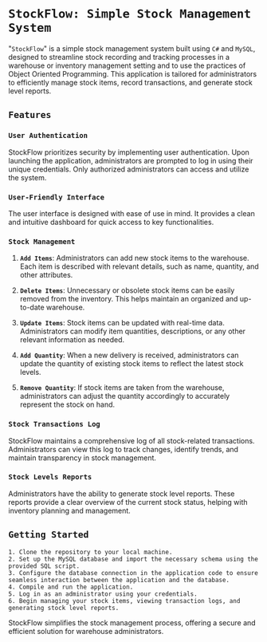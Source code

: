 # `StockFlow: Simple Stock Management System`

"`StockFlow`" is a simple stock management system built using `C#` and `MySQL`, designed to streamline stock recording and tracking processes in a warehouse or inventory management setting and to use the practices of Object Oriented Programming. This application is tailored for administrators to efficiently manage stock items, record transactions, and generate stock level reports.

## `Features`

### `User Authentication`
StockFlow prioritizes security by implementing user authentication. Upon launching the application, administrators are prompted to log in using their unique credentials. Only authorized administrators can access and utilize the system.

### `User-Friendly Interface`
The user interface is designed with ease of use in mind. It provides a clean and intuitive dashboard for quick access to key functionalities.

### `Stock Management`
1. **`Add Items`**: Administrators can add new stock items to the warehouse. Each item is described with relevant details, such as name, quantity, and other attributes.

2. **`Delete Items`**: Unnecessary or obsolete stock items can be easily removed from the inventory. This helps maintain an organized and up-to-date warehouse.

3. **`Update Items`**: Stock items can be updated with real-time data. Administrators can modify item quantities, descriptions, or any other relevant information as needed.

4. **`Add Quantity`**: When a new delivery is received, administrators can update the quantity of existing stock items to reflect the latest stock levels.

5. **`Remove Quantity`**: If stock items are taken from the warehouse, administrators can adjust the quantity accordingly to accurately represent the stock on hand.

### `Stock Transactions Log`
StockFlow maintains a comprehensive log of all stock-related transactions. Administrators can view this log to track changes, identify trends, and maintain transparency in stock management.

### `Stock Levels Reports`
Administrators have the ability to generate stock level reports. These reports provide a clear overview of the current stock status, helping with inventory planning and management.

## `Getting Started`

```To start using StockFlow, follow these steps:
1. Clone the repository to your local machine.
2. Set up the MySQL database and import the necessary schema using the provided SQL script.
3. Configure the database connection in the application code to ensure seamless interaction between the application and the database.
4. Compile and run the application.
5. Log in as an administrator using your credentials.
6. Begin managing your stock items, viewing transaction logs, and generating stock level reports.
```

StockFlow simplifies the stock management process, offering a secure and efficient solution for warehouse administrators.
